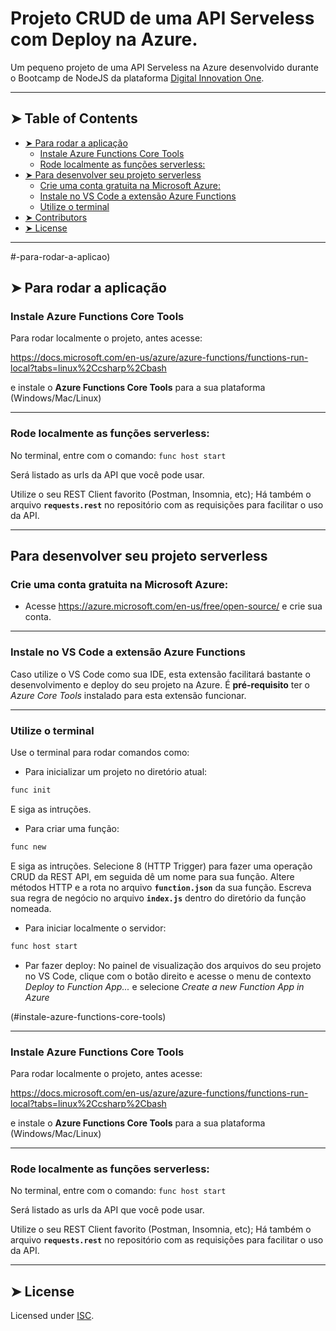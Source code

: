 # Projeto CRUD de uma API Serveless com Deploy na Azure.
Um pequeno projeto de uma API Serveless na Azure desenvolvido durante o Bootcamp de NodeJS da plataforma [Digital Innovation One]( http://digitalinnovationone.one).

-----------------------------------------

## ➤ Table of Contents

* [➤ Para rodar a aplicação](#-para-rodar-a-aplicao)
	* [Instale Azure Functions Core Tools](#instale-azure-functions-core-tools)
	* [Rode localmente as funções serverless:](#rode-localmente-as-funes-serverless)
* [➤ Para desenvolver seu projeto serverless](#-para-desenvolver-seu-projeto-serverless)
	* [Crie uma conta gratuita na Microsoft Azure:](#crie-uma-conta-gratuita-na-microsoft-azure)
	* [Instale no VS Code a extensão Azure Functions](#instale-no-vs-code-a-extenso-azure-functions)
	* [Utilize o terminal](#utilize-o-terminal)
* [➤ Contributors](#-contributors)
* [➤ License](#-license)

-------------------------------------------------------------

#-para-rodar-a-aplicao)

## ➤ Para rodar a aplicação

### Instale Azure Functions Core Tools

Para rodar localmente o projeto, antes acesse:

https://docs.microsoft.com/en-us/azure/azure-functions/functions-run-local?tabs=linux%2Ccsharp%2Cbash

e instale o **Azure Functions Core Tools** para a sua plataforma (Windows/Mac/Linux)

-------------------------------------

### Rode localmente as funções serverless:
No terminal, entre com o comando:
<code>func host start</code>

Será listado as urls da API que você pode usar.

Utilize o seu REST Client favorito (Postman, Insomnia, etc);
Há também o arquivo **<code>requests.rest</code>** no repositório com as requisições para facilitar o uso da API.

---------------------------------------------------

## Para desenvolver seu projeto serverless

### Crie uma conta gratuita na Microsoft Azure:
- Acesse https://azure.microsoft.com/en-us/free/open-source/ e crie sua conta.

----------------------------------------------------------------

### Instale no VS Code a extensão Azure Functions

Caso utilize o VS Code como sua IDE, esta extensão facilitará bastante o desenvolvimento e deploy do seu projeto na Azure. É **pré-requisito** ter o *Azure Core Tools* instalado para esta extensão funcionar.

---------------------------------------------------------------

### Utilize o terminal

Use o terminal para rodar comandos como:
- Para inicializar um projeto no diretório atual:
```bash
func init
```
E siga as intruções.

- Para criar uma função:
```bash
func new
```
E siga as intruções. Selecione 8 (HTTP Trigger) para fazer uma operação CRUD da REST API, em seguida dê um nome para sua função. Altere métodos HTTP e a rota no arquivo **<code>function.json</code>** da sua função.
Escreva sua regra de negócio no arquivo **<code>index.js</code>** dentro do diretório da função nomeada.

- Para iniciar localmente o servidor:
```bash
func host start
```

- Par fazer deploy:
No painel de visualização dos arquivos do seu projeto no VS Code, clique com o botão direito e acesse o menu de contexto *Deploy to Function App...* e selecione *Create a new Function App in Azure*

(#instale-azure-functions-core-tools)

------------------------------------------------------------------

### Instale Azure Functions Core Tools

Para rodar localmente o projeto, antes acesse:

https://docs.microsoft.com/en-us/azure/azure-functions/functions-run-local?tabs=linux%2Ccsharp%2Cbash

e instale o **Azure Functions Core Tools** para a sua plataforma (Windows/Mac/Linux)

--------------------------------------------------------

### Rode localmente as funções serverless:
No terminal, entre com o comando:
<code>func host start</code>

Será listado as urls da API que você pode usar.

Utilize o seu REST Client favorito (Postman, Insomnia, etc);
Há também o arquivo **<code>requests.rest</code>** no repositório com as requisições para facilitar o uso da API.

--------------------------------------------------


## ➤ License

Licensed under [ISC](https://opensource.org/licenses/ISC).
